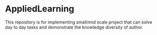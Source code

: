# AppliedLearning
This repository is for implementing small/mid scale project that can solve day to day tasks and demonstrate the knowledge diversity of author.
